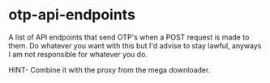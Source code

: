 # otp-api-endpoints
A list of API endpoints that send OTP's when a POST request is made to them.
Do whatever you want with this but I'd advise to stay lawful, anyways I am not responsible for whatever you do.

HINT-
Combine it with the proxy from the mega downloader.
